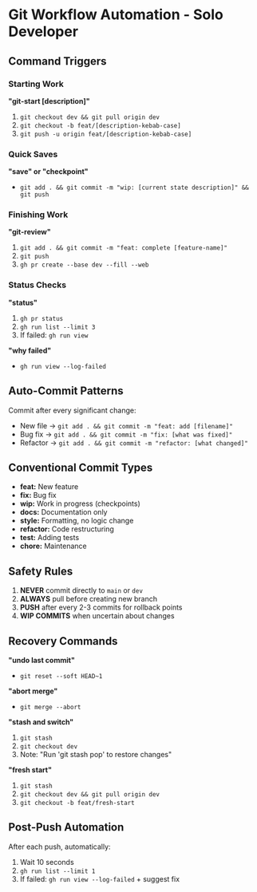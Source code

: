 # Git Workflow Automation - Solo Developer

## Command Triggers

### Starting Work

**"git-start [description]"**

1. `git checkout dev && git pull origin dev`
2. `git checkout -b feat/[description-kebab-case]`
3. `git push -u origin feat/[description-kebab-case]`

### Quick Saves

**"save" or "checkpoint"**

- `git add . && git commit -m "wip: [current state description]" && git push`

### Finishing Work

**"git-review"**

1. `git add . && git commit -m "feat: complete [feature-name]"`
2. `git push`
3. `gh pr create --base dev --fill --web`

### Status Checks

**"status"**

1. `gh pr status`
2. `gh run list --limit 3`
3. If failed: `gh run view`

**"why failed"**

- `gh run view --log-failed`

## Auto-Commit Patterns

Commit after every significant change:

- New file → `git add . && git commit -m "feat: add [filename]"`
- Bug fix → `git add . && git commit -m "fix: [what was fixed]"`
- Refactor → `git add . && git commit -m "refactor: [what changed]"`

## Conventional Commit Types

- **feat:** New feature
- **fix:** Bug fix
- **wip:** Work in progress (checkpoints)
- **docs:** Documentation only
- **style:** Formatting, no logic change
- **refactor:** Code restructuring
- **test:** Adding tests
- **chore:** Maintenance

## Safety Rules

1. **NEVER** commit directly to `main` or `dev`
2. **ALWAYS** pull before creating new branch
3. **PUSH** after every 2-3 commits for rollback points
4. **WIP COMMITS** when uncertain about changes

## Recovery Commands

**"undo last commit"**

- `git reset --soft HEAD~1`

**"abort merge"**

- `git merge --abort`

**"stash and switch"**

1. `git stash`
2. `git checkout dev`
3. Note: "Run 'git stash pop' to restore changes"

**"fresh start"**

1. `git stash`
2. `git checkout dev && git pull origin dev`
3. `git checkout -b feat/fresh-start`

## Post-Push Automation

After each push, automatically:

1. Wait 10 seconds
2. `gh run list --limit 1`
3. If failed: `gh run view --log-failed` + suggest fix
